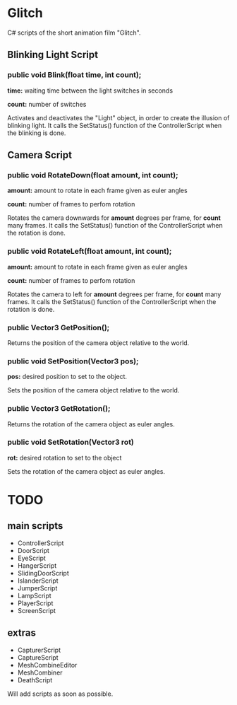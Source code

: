 # Glitch
C# scripts of the short animation film "Glitch".

## Blinking Light Script
### public void Blink(float time, int count);
__time:__ waiting time between the light switches in seconds

__count:__ number of switches

Activates and deactivates the "Light" object, in order to create the illusion of blinking light.
It calls the SetStatus() function of the ControllerScript when the blinking is done.

## Camera Script

### public void RotateDown(float amount, int count);
__amount:__ amount to rotate in each frame given as euler angles

__count:__ number of frames to perfom rotation

Rotates the camera downwards for __amount__ degrees per frame, for __count__ many frames.
It calls the SetStatus() function of the ControllerScript when the rotation is done.

### public void RotateLeft(float amount, int count);
__amount:__ amount to rotate in each frame given as euler angles

__count:__ number of frames to perfom rotation

Rotates the camera to left for __amount__ degrees per frame, for __count__ many frames.
It calls the SetStatus() function of the ControllerScript when the rotation is done.

### public Vector3 GetPosition();
Returns the position of the camera object relative to the world.

### public void SetPosition(Vector3 pos);
__pos:__ desired position to set to the object.

Sets the position of the camera object relative to the world.

### public Vector3 GetRotation();
Returns the rotation of the camera object as euler angles.

### public void SetRotation(Vector3 rot)
__rot:__ desired rotation to set to the object

Sets the rotation of the camera object as euler angles.

# TODO
## main scripts
- ControllerScript
- DoorScript
- EyeScript
- HangerScript
- SlidingDoorScript
- IslanderScript
- JumperScript
- LampScript
- PlayerScript
- ScreenScript
## extras
- CapturerScript
- CaptureScript
- MeshCombineEditor
- MeshCombiner
- DeathScript

Will add scripts as soon as possible.
